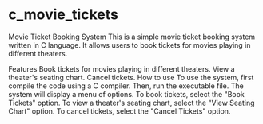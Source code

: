 # c_movie_tickets
Movie Ticket Booking System
This is a simple movie ticket booking system written in C language. It allows users to book tickets for movies playing in different theaters.

Features
Book tickets for movies playing in different theaters.
View a theater's seating chart.
Cancel tickets.
How to use
To use the system, first compile the code using a C compiler. 
Then, run the executable file. The system will display a menu of options. 
To book tickets, select the "Book Tickets" option. 
To view a theater's seating chart, select the "View Seating Chart" option. 
To cancel tickets, select the "Cancel Tickets" option.
